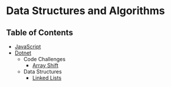 # Data Structures and Algorithms
## Table of Contents

- [JavaScript](JavaScript/README.md)
- [Dotnet](Dotnet/README.md)
    - Code Challenges
        - [Array Shift](Dotnet/code-challenges/ArrayShift/README.md)
    - Data Structures
        - [Linked Lists](data-structures/LinkedListLibrary/README.md)